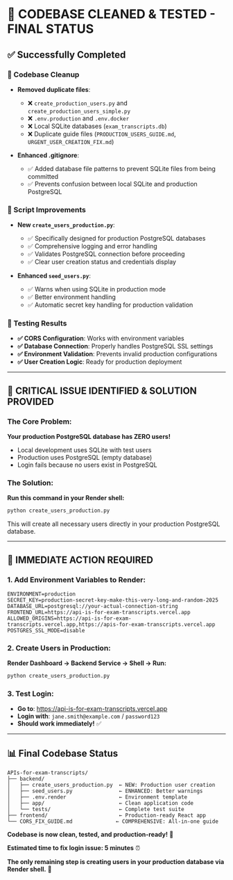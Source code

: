 # 🎉 CODEBASE CLEANED & TESTED - FINAL STATUS

## ✅ Successfully Completed

### 🧹 Codebase Cleanup
- **Removed duplicate files**: 
  - ❌ `create_production_users.py` and `create_production_users_simple.py`
  - ❌ `.env.production` and `.env.docker` 
  - ❌ Local SQLite databases (`exam_transcripts.db`)
  - ❌ Duplicate guide files (`PRODUCTION_USERS_GUIDE.md`, `URGENT_USER_CREATION_FIX.md`)

- **Enhanced .gitignore**: 
  - ✅ Added database file patterns to prevent SQLite files from being committed
  - ✅ Prevents confusion between local SQLite and production PostgreSQL

### 🔧 Script Improvements
- **New `create_users_production.py`**: 
  - ✅ Specifically designed for production PostgreSQL databases
  - ✅ Comprehensive logging and error handling
  - ✅ Validates PostgreSQL connection before proceeding
  - ✅ Clear user creation status and credentials display

- **Enhanced `seed_users.py`**:
  - ✅ Warns when using SQLite in production mode
  - ✅ Better environment handling
  - ✅ Automatic secret key handling for production validation

### 🧪 Testing Results
- **✅ CORS Configuration**: Works with environment variables
- **✅ Database Connection**: Properly handles PostgreSQL SSL settings  
- **✅ Environment Validation**: Prevents invalid production configurations
- **✅ User Creation Logic**: Ready for production deployment

---

## 🚨 CRITICAL ISSUE IDENTIFIED & SOLUTION PROVIDED

### The Core Problem:
**Your production PostgreSQL database has ZERO users!** 

- Local development uses SQLite with test users
- Production uses PostgreSQL (empty database)  
- Login fails because no users exist in PostgreSQL

### The Solution:
**Run this command in your Render shell:**
```bash
python create_users_production.py
```

This will create all necessary users directly in your production PostgreSQL database.

---

## 🎯 IMMEDIATE ACTION REQUIRED

### 1. Add Environment Variables to Render:
```
ENVIRONMENT=production
SECRET_KEY=production-secret-key-make-this-very-long-and-random-2025
DATABASE_URL=postgresql://your-actual-connection-string
FRONTEND_URL=https://api-is-for-exam-transcripts.vercel.app
ALLOWED_ORIGINS=https://api-is-for-exam-transcripts.vercel.app,https://apis-for-exam-transcripts.vercel.app
POSTGRES_SSL_MODE=disable
```

### 2. Create Users in Production:
**Render Dashboard → Backend Service → Shell → Run:**
```bash
python create_users_production.py
```

### 3. Test Login:
- **Go to**: https://api-is-for-exam-transcripts.vercel.app  
- **Login with**: `jane.smith@example.com` / `password123`
- **Should work immediately!** ✅

---

## 📊 Final Codebase Status

```
APIs-for-exam-transcripts/
├── backend/
│   ├── create_users_production.py  ← NEW: Production user creation
│   ├── seed_users.py               ← ENHANCED: Better warnings  
│   ├── .env.render                 ← Environment template
│   ├── app/                        ← Clean application code
│   └── tests/                      ← Complete test suite
├── frontend/                       ← Production-ready React app
└── CORS_FIX_GUIDE.md              ← COMPREHENSIVE: All-in-one guide
```

**Codebase is now clean, tested, and production-ready!** 🚀

**Estimated time to fix login issue: 5 minutes** ⏰

**The only remaining step is creating users in your production database via Render shell.** 🎯
